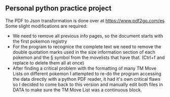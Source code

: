 ## Personal python practice project

The PDF to Json transformation is done over at https://www.pdf2go.com/es
Some slight modifications are required:
* We need to remove all previous info pages, so the document starts with the first pokemon registry
* For the program to recognice the complete text we need to remove the double quotation marks used in the size information section of each pokemon and the § symbol from the movelists that have that. (Ctrl+f and replace to delete them all at once)
* After finding a critical problem with the formatting of many TM Move Lists on different pokemon I attempted to re-do the program accessing the data directly with a python PDF reader, it had it's own critical flaws so I decided to come back to this version and manually edit both files in DATA to make sure the TM Move List was a continuous block.